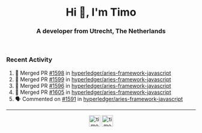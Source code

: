 <h1 align="center">Hi 👋, I'm Timo</h1>
<h3 align="center">A developer from Utrecht, The Netherlands</h3>
<br/>
<!-- https://github.com/rahuldkjain/github-profile-readme-generator --!>

<!--  <p align="left"><img src="https://github-readme-stats.vercel.app/api?username=timoglastra&show_icons=true&count_private=true&" alt="timoglastra" /></p> --!>

<!--
Github language stats
<p align="left"><img src="https://github-readme-stats.vercel.app/api/top-langs/?username=timoglastra&layout=compact" alt="timoglastra" /><p>
-->

<!-- Codestats language stats -->
<!-- <p align="left"><img src="https://codestats-readme.vercel.app/api/top-langs/?username=timoglastra&layout=compact&language_count=12" alt="timoglastra" /><p>    --!>
  
<h3>Recent Activity</h3>

<!--START_SECTION:activity-->
1. 🎉 Merged PR [#1598](https://github.com/hyperledger/aries-framework-javascript/pull/1598) in [hyperledger/aries-framework-javascript](https://github.com/hyperledger/aries-framework-javascript)
2. 🎉 Merged PR [#1599](https://github.com/hyperledger/aries-framework-javascript/pull/1599) in [hyperledger/aries-framework-javascript](https://github.com/hyperledger/aries-framework-javascript)
3. 🎉 Merged PR [#1596](https://github.com/hyperledger/aries-framework-javascript/pull/1596) in [hyperledger/aries-framework-javascript](https://github.com/hyperledger/aries-framework-javascript)
4. 🎉 Merged PR [#1605](https://github.com/hyperledger/aries-framework-javascript/pull/1605) in [hyperledger/aries-framework-javascript](https://github.com/hyperledger/aries-framework-javascript)
5. 🗣 Commented on [#1591](https://github.com/hyperledger/aries-framework-javascript/pull/1591#issuecomment-1748835952) in [hyperledger/aries-framework-javascript](https://github.com/hyperledger/aries-framework-javascript)
<!--END_SECTION:activity-->

---

<p align="center">
<a href="https://twitter.com/timoglastra" target="blank"><img align="center" src="https://cdn.jsdelivr.net/npm/simple-icons@3.0.1/icons/twitter.svg" alt="timoglastra" height="30" width="30" /></a>
<a href="https://linkedin.com/in/timoglastra" target="blank"><img align="center" src="https://cdn.jsdelivr.net/npm/simple-icons@3.0.1/icons/linkedin.svg" alt="timoglastra" height="30" width="30" /></a>
</p>



